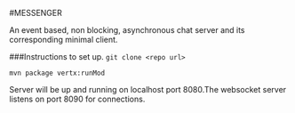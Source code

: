 #MESSENGER

An event based, non blocking, asynchronous chat server and its corresponding minimal client.

###Instructions to set up.
`git clone <repo url>`

`mvn package vertx:runMod`

Server will be up and running on localhost port 8080.The websocket server listens on port 8090 for connections.
